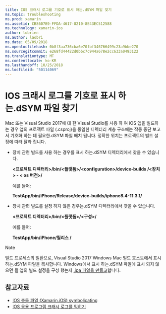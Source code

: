 ```yaml
---
title: IOS 크래시 로그를 기호로 표시 하는.dSYM 파일 찾기
ms.topic: troubleshooting
ms.prod: xamarin
ms.assetid: CB8607B9-FFDA-4617-8210-8E43EC512588
ms.technology: xamarin-ios
author: lobrien
ms.author: laobri
ms.date: 05/09/2018
ms.openlocfilehash: 0b8f3aa736cba6e70fbf346766499c23a9bbe270
ms.sourcegitcommit: e268fd44422d0bbc7c944a678e2cc633a0493122
ms.translationtype: MT
ms.contentlocale: ko-KR
ms.lasthandoff: 10/25/2018
ms.locfileid: "50114069"
---
```

# <a name="where-can-i-find-the-dsym-file-to-symbolicate-ios-crash-logs"></a>IOS 크래시 로그를 기호로 표시 하는.dSYM 파일 찾기

Mac 또는 Visual Studio 2017에 대 한 Visual Studio를 사용 하 여 iOS 앱을 빌드하는 경우 앱의 프로젝트 파일 (.csproj)을 동일한 디렉터리 계층 구조에는 작동 중단 보고서 기호화 하는 데 필요한.dSYM 파일 배치 됩니다. 정확한 위치는 프로젝트의 빌드 설정에 따라 달라 집니다.

- 장치 관련 빌드를 사용 하는 경우를 표시 하는.dSYM 디렉터리에서 찾을 수 있습니다.

    **&lt;프로젝트 디렉터리&gt;/bin/&lt;플랫폼&gt;/&lt;configuration&gt;/device-builds /&lt;장치&gt; - &lt; os 버전&gt;/**

    예를 들어:
  
    **TestApp/bin/iPhone/Release/device-builds/iphone8.4-11.3.1/**

- 장치 관련 빌드를 설정 하지 않은 경우는.dSYM 디렉터리에서 찾을 수 있습니다.

    **&lt;프로젝트 디렉터리&gt;/bin/&lt;플랫폼&gt;/&lt;구성&gt;/**

    예를 들어:

    **TestApp/bin/iPhone/릴리스 /**

> [!NOTE]
> 빌드 프로세스의 일환으로, Visual Studio 2017 Windows Mac 빌드 호스트에서 표시 하는.dSYM 파일을 복사합니다. Windows에서 표시 하는.dSYM 파일에 표시 되지 않으면 될 앱의 빌드 설정을 구성 했는지 [.ipa 파일을 만들고](~/ios/deploy-test/app-distribution/ipa-support.md)합니다.

## <a name="see-also"></a>참고자료

- [IOS 충돌 파일 (Xamarin.iOS) symbolicating](http://jmillerdev.net/symbolicating-ios-crash-files-xamarin-ios/)
- [IOS 응용 프로그램 크래시 로그를 익히기](https://www.raywenderlich.com/23704/demystifying-ios-application-crash-logs)

